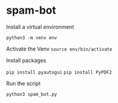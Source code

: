 # spam-bot

Install a virtual environment 

`python3 -m venv env`

Activate the Venv
`source env/bin/activate`

Install packages

`pip install pyautogui`
`pip install PyPDF2`

Run the script

`python3 spam_bot.py`
